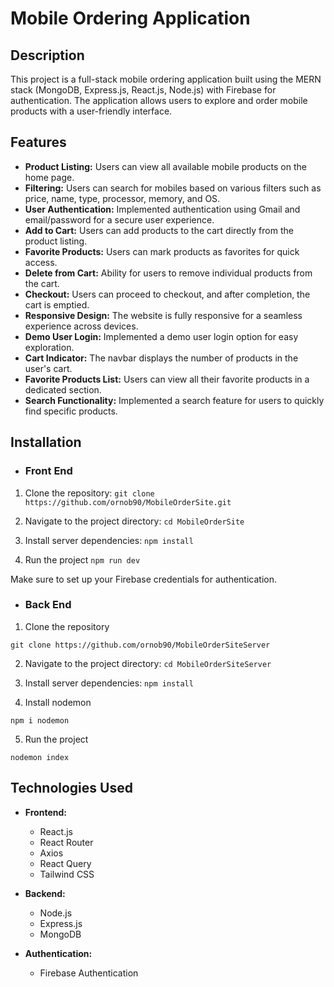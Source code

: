 # Mobile Ordering Application

## Description
This project is a full-stack mobile ordering application built using the MERN stack (MongoDB, Express.js, React.js, Node.js) with Firebase for authentication. The application allows users to explore and order mobile products with a user-friendly interface.

## Features

- **Product Listing:** Users can view all available mobile products on the home page.
- **Filtering:** Users can search for mobiles based on various filters such as price, name, type, processor, memory, and OS.
- **User Authentication:** Implemented authentication using Gmail and email/password for a secure user experience.
- **Add to Cart:** Users can add products to the cart directly from the product listing.
- **Favorite Products:** Users can mark products as favorites for quick access.
- **Delete from Cart:** Ability for users to remove individual products from the cart.
- **Checkout:** Users can proceed to checkout, and after completion, the cart is emptied.
- **Responsive Design:** The website is fully responsive for a seamless experience across devices.
- **Demo User Login:** Implemented a demo user login option for easy exploration.
- **Cart Indicator:** The navbar displays the number of products in the user's cart.
- **Favorite Products List:** Users can view all their favorite products in a dedicated section.
- **Search Functionality:** Implemented a search feature for users to quickly find specific products.

## Installation

- ### Front End

1. Clone the repository: 
`git clone https://github.com/ornob90/MobileOrderSite.git`

2. Navigate to the project directory: 
`cd MobileOrderSite`

3. Install server dependencies: 
`npm install`

4. Run the project
`npm run dev`

Make sure to set up your Firebase credentials for authentication.

- ### Back End

1. Clone the repository

`git clone https://github.com/ornob90/MobileOrderSiteServer`

2. Navigate to the project directory: 
`cd MobileOrderSiteServer`

3. Install server dependencies: 
`npm install` 

4. Install nodemon

`npm i nodemon`

5. Run the project

`nodemon index`

## Technologies Used

- **Frontend:**
  - React.js
  - React Router
  - Axios 
  - React Query
  - Tailwind CSS

- **Backend:**
  - Node.js
  - Express.js
  - MongoDB 

- **Authentication:**
  - Firebase Authentication




